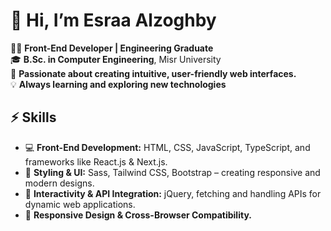 # 👋 Hi, I’m Esraa Alzoghby

👩‍💻 **Front-End Developer | Engineering Graduate**  
🎓 **B.Sc. in Computer Engineering**, Misr University  
🌱 **Passionate about creating intuitive, user-friendly web interfaces.**  
💡 **Always learning and exploring new technologies**  

## ⚡ Skills  

- 💻 **Front-End Development:** HTML, CSS, JavaScript, TypeScript, and frameworks like React.js & Next.js.
- 🎨 **Styling & UI:** Sass, Tailwind CSS, Bootstrap – creating responsive and modern designs.
- 🔌 **Interactivity & API Integration:** jQuery, fetching and handling APIs for dynamic web applications.
- 📱 **Responsive Design & Cross-Browser Compatibility.**



<!--- 🚀 Let's Connect!
📩 [esraa.m.zogpy@gmai.com] | 💻 [Your Portfolio/Website] -->

